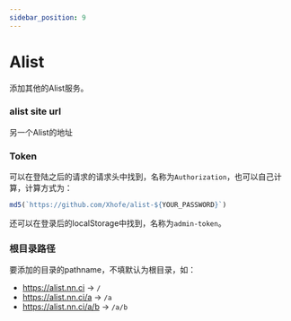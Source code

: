 ```yaml
---
sidebar_position: 9
---
```


# Alist
添加其他的Alist服务。

### alist site url
另一个Alist的地址

### Token
可以在登陆之后的请求的请求头中找到，名称为`Authorization`，也可以自己计算，计算方式为：
```js
md5(`https://github.com/Xhofe/alist-${YOUR_PASSWORD}`)
```
还可以在登录后的localStorage中找到，名称为`admin-token`。

### 根目录路径
要添加的目录的pathname，不填默认为根目录，如：
- https://alist.nn.ci -> `/`
- https://alist.nn.ci/a -> `/a`
- https://alist.nn.ci/a/b -> `/a/b`
